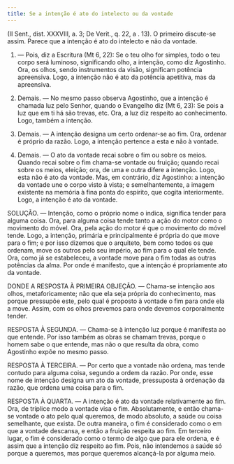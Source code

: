 ```yaml
---
title: Se a intenção é ato do intelecto ou da vontade
---
```


(II Sent., dist. XXXVIII, a. 3; De Verit., q. 22, a . 13).
  O primeiro discute-se assim. Parece que a intenção é ato do intelecto e não da vontade.  

1. ― Pois, diz a Escritura (Mt 6, 22): Se o teu olho for simples, todo o teu corpo será luminoso, significando olho, a intenção, como diz Agostinho. Ora, os olhos, sendo instrumentos da visão, significam potência apreensiva. Logo, a intenção não é ato da potência apetitiva, mas da apreensiva.  

2. Demais. ― No mesmo passo observa Agostinho, que a intenção é chamada luz pelo Senhor, quando o Evangelho diz (Mt 6, 23): Se pois a luz que em ti há são trevas, etc. Ora, a luz diz respeito ao conhecimento. Logo, também a intenção.  

3. Demais. ― A intenção designa um certo ordenar-se ao fim. Ora, ordenar é próprio da razão. Logo, a intenção pertence a esta e não à vontade.  

4. Demais. ― O ato da vontade recai sobre o fim ou sobre os meios. Quando recai sobre o fim chama-se vontade ou fruição; quando recai sobre os meios, eleição; ora, de uma e outra difere a intenção. Logo, esta não é ato da vontade.  Mas, em contrário, diz Agostinho: a intenção da vontade une o corpo visto à vista; e semelhantemente, a imagem existente na memória à fina ponta do espírito, que cogita interiormente. Logo, a intenção é ato da vontade.  

SOLUÇÃO. ― Intenção, como o próprio nome o indica, significa tender para alguma coisa. Ora, para alguma coisa tende tanto a ação do motor como o movimento do móvel. Ora, pela ação do motor é que o movimento do móvel tende. Logo, a intenção, primária e principalmente é própria do que move para o fim; e por isso dizemos que o arquiteto, bem como todos os que ordenam, move os outros pelo seu império, ao fim para o qual ele tende. Ora, como já se estabeleceu, a vontade move para o fim todas as outras potências da alma. Por onde é manifesto, que a intenção é propriamente ato da vontade.  

DONDE A RESPOSTA À PRIMEIRA OBJEÇÃO. — Chama-se intenção aos olhos, metaforicamente; não que ela seja própria do conhecimento, mas porque pressupõe este, pelo qual é proposto à vontade o fim para onde ela a move. Assim, com os olhos prevemos para onde devemos corporalmente tender.  

RESPOSTA À SEGUNDA. ― Chama-se à intenção luz porque é manifesta ao que entende. Por isso também as obras se chamam trevas, porque o homem sabe o que entende, mas não o que resulta da obra, como Agostinho expõe no mesmo passo.  

RESPOSTA À TERCEIRA. ― Por certo que a vontade não ordena, mas tende contudo para alguma coisa, segundo a ordem da razão. Por onde, esse nome de intenção designa um ato da vontade, pressuposta à ordenação da razão, que ordena uma coisa para o fim.  

RESPOSTA À QUARTA. ― A intenção é ato da vontade relativamente ao fim. Ora, de tríplice modo a vontade visa o fim. Absolutamente, e então chama-se vontade o ato pelo qual queremos, de modo absoluto, a saúde ou coisa semelhante, que exista. De outra maneira, o fim é considerado como o em que a vontade descansa, e então a fruição respeita ao fim. Em terceiro lugar, o fim é considerado como o termo de algo que para ele ordena, e é assim que a intenção diz respeito ao fim. Pois, não intendemos a saúde só porque a queremos, mas porque queremos alcançá-la por alguma meio.